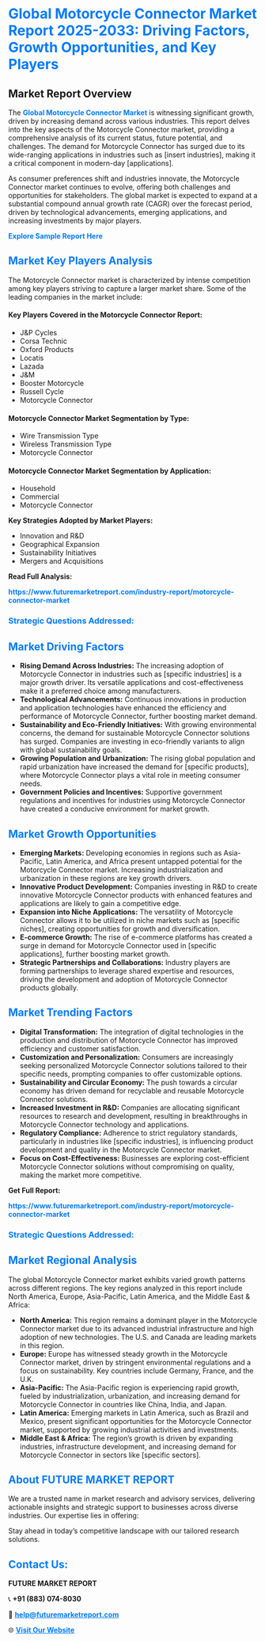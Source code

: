 <h1 style="color: #007BFF;">Global Motorcycle Connector Market Report 2025-2033: Driving Factors, Growth Opportunities, and Key Players</h1>

<section id="overview">
<h2>Market Report Overview</h2>
<p>The <a href="https://www.futuremarketreport.com/industry-report/motorcycle-connector-market" style="color: #007BFF; text-decoration: none;"><strong>Global Motorcycle Connector Market</strong></a> is witnessing significant growth, driven by increasing demand across various industries. This report delves into the key aspects of the Motorcycle Connector market, providing a comprehensive analysis of its current status, future potential, and challenges. The demand for Motorcycle Connector has surged due to its wide-ranging applications in industries such as [insert industries], making it a critical component in modern-day [applications].</p>
<p>As consumer preferences shift and industries innovate, the Motorcycle Connector market continues to evolve, offering both challenges and opportunities for stakeholders. The global market is expected to expand at a substantial compound annual growth rate (CAGR) over the forecast period, driven by technological advancements, emerging applications, and increasing investments by major players.</p>
</section>

<section id="overview">
<p><a href="https://www.futuremarketreport.com/request-sample/reportId=96918" style="color: #007BFF; text-decoration: none;"><strong>Explore Sample Report Here</strong></a></p>
</section>

<section id="key-players">
<h2 style="color: #007BFF;">Market Key Players Analysis</h2>
<p>The Motorcycle Connector market is characterized by intense competition among key players striving to capture a larger market share. Some of the leading companies in the market include:</p>
<h4>Key Players Covered in the Motorcycle Connector Report:</h4>
<ul><li>J&amp;P Cycles</li><li>Corsa Technic</li><li>Oxford Products</li><li>Locatis</li><li>Lazada</li><li>J&amp;M</li><li>Booster Motorcycle</li><li>Russell Cycle</li><li>Motorcycle Connector</li></ul>
<h4>Motorcycle Connector Market Segmentation by Type:</h4>
<ul><li>Wire Transmission Type</li><li>Wireless Transmission Type</li><li>Motorcycle Connector</li></ul>

<h4>Motorcycle Connector Market Segmentation by Application:</h4>
<ul><li>Household</li><li>Commercial</li><li>Motorcycle Connector</li></ul>
<p><strong>Key Strategies Adopted by Market Players:</strong></p>
<ul>
<li>Innovation and R&D</li>
<li>Geographical Expansion</li>
<li>Sustainability Initiatives</li>
<li>Mergers and Acquisitions</li>
</ul>
</section>

<section>
<p><strong>Read Full Analysis: </strong></p><a href="https://www.futuremarketreport.com/industry-report/motorcycle-connector-market" style="color: #007BFF; text-decoration: none;"><strong>https://www.futuremarketreport.com/industry-report/motorcycle-connector-market</strong></a>
<h3 style="color: #007BFF;">Strategic Questions Addressed:</h3>
</section>

<section id="driving-factors">
<h2 style="color: #007BFF;">Market Driving Factors</h2>
<ul>
<li><strong>Rising Demand Across Industries:</strong> The increasing adoption of Motorcycle Connector in industries such as [specific industries] is a major growth driver. Its versatile applications and cost-effectiveness make it a preferred choice among manufacturers.</li>
<li><strong>Technological Advancements:</strong> Continuous innovations in production and application technologies have enhanced the efficiency and performance of Motorcycle Connector, further boosting market demand.</li>
<li><strong>Sustainability and Eco-Friendly Initiatives:</strong> With growing environmental concerns, the demand for sustainable Motorcycle Connector solutions has surged. Companies are investing in eco-friendly variants to align with global sustainability goals.</li>
<li><strong>Growing Population and Urbanization:</strong> The rising global population and rapid urbanization have increased the demand for [specific products], where Motorcycle Connector plays a vital role in meeting consumer needs.</li>
<li><strong>Government Policies and Incentives:</strong> Supportive government regulations and incentives for industries using Motorcycle Connector have created a conducive environment for market growth.</li>
</ul>
</section>

<section id="growth-opportunities">
<h2 style="color: #007BFF;">Market Growth Opportunities</h2>
<ul>
<li><strong>Emerging Markets:</strong> Developing economies in regions such as Asia-Pacific, Latin America, and Africa present untapped potential for the Motorcycle Connector market. Increasing industrialization and urbanization in these regions are key growth drivers.</li>
<li><strong>Innovative Product Development:</strong> Companies investing in R&D to create innovative Motorcycle Connector products with enhanced features and applications are likely to gain a competitive edge.</li>
<li><strong>Expansion into Niche Applications:</strong> The versatility of Motorcycle Connector allows it to be utilized in niche markets such as [specific niches], creating opportunities for growth and diversification.</li>
<li><strong>E-commerce Growth:</strong> The rise of e-commerce platforms has created a surge in demand for Motorcycle Connector used in [specific applications], further boosting market growth.</li>
<li><strong>Strategic Partnerships and Collaborations:</strong> Industry players are forming partnerships to leverage shared expertise and resources, driving the development and adoption of Motorcycle Connector products globally.</li>
</ul>
</section>

<section id="trending-factors">
<h2 style="color: #007BFF;">Market Trending Factors</h2>
<ul>
<li><strong>Digital Transformation:</strong> The integration of digital technologies in the production and distribution of Motorcycle Connector has improved efficiency and customer satisfaction.</li>
<li><strong>Customization and Personalization:</strong> Consumers are increasingly seeking personalized Motorcycle Connector solutions tailored to their specific needs, prompting companies to offer customizable options.</li>
<li><strong>Sustainability and Circular Economy:</strong> The push towards a circular economy has driven demand for recyclable and reusable Motorcycle Connector solutions.</li>
<li><strong>Increased Investment in R&D:</strong> Companies are allocating significant resources to research and development, resulting in breakthroughs in Motorcycle Connector technology and applications.</li>
<li><strong>Regulatory Compliance:</strong> Adherence to strict regulatory standards, particularly in industries like [specific industries], is influencing product development and quality in the Motorcycle Connector market.</li>
<li><strong>Focus on Cost-Effectiveness:</strong> Businesses are exploring cost-efficient Motorcycle Connector solutions without compromising on quality, making the market more competitive.</li>
</ul>
</section>

<section>
<p><strong>Get Full Report: </strong></p><a href="https://www.futuremarketreport.com/industry-report/motorcycle-connector-market" style="color: #007BFF; text-decoration: none;"><strong>https://www.futuremarketreport.com/industry-report/motorcycle-connector-market</strong></a>
<h3 style="color: #007BFF;">Strategic Questions Addressed:</h3>
</section>


<section id="regional-analysis">
<h2 style="color: #007BFF;">Market Regional Analysis</h2>
<p>The global Motorcycle Connector market exhibits varied growth patterns across different regions. The key regions analyzed in this report include North America, Europe, Asia-Pacific, Latin America, and the Middle East & Africa:</p>
<ul>
<li><strong>North America:</strong> This region remains a dominant player in the Motorcycle Connector market due to its advanced industrial infrastructure and high adoption of new technologies. The U.S. and Canada are leading markets in this region.</li>
<li><strong>Europe:</strong> Europe has witnessed steady growth in the Motorcycle Connector market, driven by stringent environmental regulations and a focus on sustainability. Key countries include Germany, France, and the U.K.</li>
<li><strong>Asia-Pacific:</strong> The Asia-Pacific region is experiencing rapid growth, fueled by industrialization, urbanization, and increasing demand for Motorcycle Connector in countries like China, India, and Japan.</li>
<li><strong>Latin America:</strong> Emerging markets in Latin America, such as Brazil and Mexico, present significant opportunities for the Motorcycle Connector market, supported by growing industrial activities and investments.</li>
<li><strong>Middle East & Africa:</strong> The region’s growth is driven by expanding industries, infrastructure development, and increasing demand for Motorcycle Connector in sectors like [specific sectors].</li>
</ul>
</section>

<footer>
<h2 style="color: #007BFF;">About FUTURE MARKET REPORT</h2>
<p>We are a trusted name in market research and advisory services, delivering actionable insights and strategic support to businesses across diverse industries. Our expertise lies in offering:</p>

<p>Stay ahead in today’s competitive landscape with our tailored research solutions.</p>

<h2 style="color: #007BFF;">Contact Us:</h2>
<p><strong>FUTURE MARKET REPORT</strong></p>
<p>📞 <strong>+91 (883) 074-8030</strong></p>
<p>📧 <strong><a href="mailto:help@futuremarketreport.com" style="color: #007BFF;">help@futuremarketreport.com</a></strong></p>
<p>🌐 <strong><a href="https://www.futuremarketreport.com/" style="color: #007BFF;">Visit Our Website</a></strong></p>
</footer>